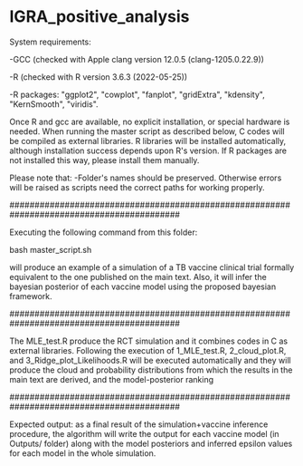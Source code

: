 # IGRA_positive_analysis

System requirements:

-GCC (checked with Apple clang version 12.0.5 (clang-1205.0.22.9))

-R (checked with R version 3.6.3 (2022-05-25))

-R packages: "ggplot2", "cowplot", "fanplot", "gridExtra", "kdensity", "KernSmooth", "viridis".

Once R and gcc are available, no explicit installation, or special hardware is needed. When running the master script as described below, C codes will be compiled as external libraries. R libraries will be installed automatically, although installation success depends upon R's version. If R packages are not installed this way, please install them manually.

Please note that:
-Folder's names should be preserved. Otherwise errors will be raised as scripts need the correct paths for working properly.

##########################################################################################

Executing the following command from this folder:

bash master_script.sh

will produce an example of a simulation of a TB vaccine clinical trial formally equivalent to the one published on the main text. Also, it will infer the bayesian posterior of each vaccine model using the proposed bayesian framework.


##########################################################################################

The MLE_test.R produce the RCT simulation and it combines codes in C as external libraries.
Following the execution of 1_MLE_test.R, 2_cloud_plot.R, and 3_Ridge_plot_Likelihoods.R will be executed automatically and they will produce the cloud and probability distributions from which the results in the main text are derived, and the model-posterior ranking

##########################################################################################

Expected output: as a final result of the simulation+vaccine inference procedure, the algorithm will write the output for each vaccine model (in Outputs/ folder) along with the model posteriors and inferred epsilon values for each model in the whole simulation.

